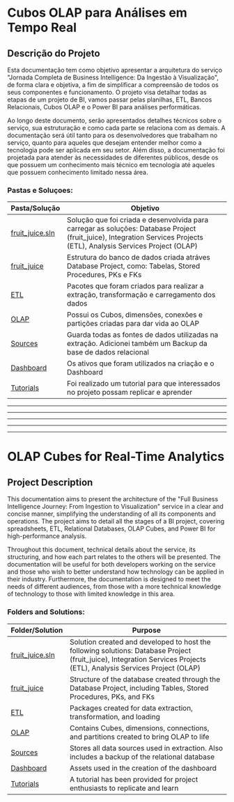 # Cubos OLAP para Análises em Tempo Real

## Descrição do Projeto

Esta documentação tem como objetivo apresentar a arquitetura do serviço "Jornada Completa de Business Intelligence: Da Ingestão à Visualização", de forma clara e objetiva, a fim de simplificar a compreensão de todos os seus componentes e funcionamento. O projeto visa detalhar todas as etapas de um projeto de BI, vamos passar pelas planilhas, ETL, Bancos Relacionais, Cubos OLAP e o Power BI para análises performáticas.

Ao longo deste documento, serão apresentados detalhes técnicos sobre o serviço, sua estruturação e como cada parte se relaciona com as demais. A documentação será útil tanto para os desenvolvedores que trabalham no serviço, quanto para aqueles que desejam entender melhor como a tecnologia pode ser aplicada em seu setor. Além disso, a documentação foi projetada para atender às necessidades de diferentes públicos, desde os que possuem um conhecimento mais técnico em tecnologia até aqueles que possuem conhecimento limitado nessa área.


### Pastas e Soluçoes:

| Pasta/Solução   |Objetivo   |
|---|---|
| [fruit_juice.sln](README.md) | Solução que foi criada e desenvolvida para carregar as soluções: Database Project (fruit_juice), Integration Services Projects (ETL), Analysis Services Project (OLAP)  |
| [fruit_juice](fruit_juice/README.md) | Estrutura do banco de dados criada atráves Database Project, como: Tabelas, Stored Procedures, PKs e FKs |
| [ETL](ETL/README.md)| Pacotes que foram criados para realizar a extração, transformação e carregamento dos dados |
| [OLAP](OLAP/README.md)| Possui os Cubos, dimensões, conexões e partições criadas para dar vida ao OLAP  |
| [Sources](Sources/README.md) | Guarda todas as fontes de dados utilizadas na extração. Adicionei também um Backup da base de dados relacional  |
| [Dashboard](Dashboard/README.md) | Os ativos que foram utilizados na criação e o Dashboard  |
| [Tutorials](Tutorials/README.md) | Foi realizado um tutorial para que interessados no projeto possam replicar e aprender |


---
---
---
---
---

# OLAP Cubes for Real-Time Analytics

## Project Description

This documentation aims to present the architecture of the "Full Business Intelligence Journey: From Ingestion to Visualization" service in a clear and concise manner, simplifying the understanding of all its components and operations. The project aims to detail all the stages of a BI project, covering spreadsheets, ETL, Relational Databases, OLAP Cubes, and Power BI for high-performance analysis.

Throughout this document, technical details about the service, its structuring, and how each part relates to the others will be presented. The documentation will be useful for both developers working on the service and those who wish to better understand how technology can be applied in their industry. Furthermore, the documentation is designed to meet the needs of different audiences, from those with a more technical knowledge of technology to those with limited knowledge in this area.

### Folders and Solutions:

| Folder/Solution   | Purpose   |
|---|---|
| [fruit_juice.sln](README.md) | Solution created and developed to host the following solutions: Database Project (fruit_juice), Integration Services Projects (ETL), Analysis Services Project (OLAP)  |
| [fruit_juice](fruit_juice/README.md) | Structure of the database created through the Database Project, including Tables, Stored Procedures, PKs, and FKs |
| [ETL](ETL/README.md)| Packages created for data extraction, transformation, and loading |
| [OLAP](OLAP/README.md)| Contains Cubes, dimensions, connections, and partitions created to bring OLAP to life  |
| [Sources](Sources/README.md) | Stores all data sources used in extraction. Also includes a backup of the relational database  |
| [Dashboard](Dashboard/README.md) | Assets used in the creation of the dashboard  |
| [Tutorials](Tutorials/README.md) | A tutorial has been provided for project enthusiasts to replicate and learn |
